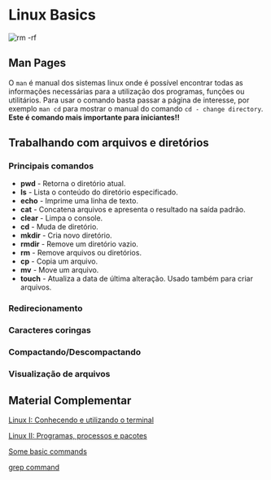 # Linux Basics

![rm -rf](https://media.giphy.com/media/HCkbgKLdLWq3OCV8YM/giphy.gif)

## Man Pages

O `man` é manual dos sistemas linux onde é possível encontrar todas as informações necessárias para a utilização dos programas, funções ou utilitários. Para usar o comando basta passar a página de interesse, por exemplo `man cd` para mostrar o manual do comando `cd - change directory`. **Este é comando mais importante para iniciantes!!**


## Trabalhando com arquivos e diretórios

### Principais comandos
* **pwd** - Retorna o diretório atual.
* **ls** - Lista o conteúdo do diretório especificado.
* **echo** - Imprime uma linha de texto.
* **cat** - Concatena arquivos e apresenta o resultado na saída padrão.
* **clear** - Limpa o console.
* **cd** - Muda de diretório.
* **mkdir** - Cria novo diretório.
* **rmdir** - Remove um diretório vazio.
* **rm** - Remove arquivos ou diretórios.
* **cp** - Copia um arquivo.
* **mv** - Move um arquivo.
* **touch** - Atualiza a data de última alteração. Usado também para criar arquivos. 

### Redirecionamento

### Caracteres coringas

### Compactando/Descompactando

### Visualização de arquivos


## Material Complementar

[Linux I: Conhecendo e utilizando o terminal](https://cursos.alura.com.br/course/linux-ubuntu)

[Linux II: Programas, processos e pacotes](https://cursos.alura.com.br/course/linux-ubuntu-processos)

[Some basic commands](https://maker.pro/linux/tutorial/basic-linux-commands-for-beginners)

[grep command](https://ostechnix.com/the-grep-command-tutorial-with-examples-for-beginners/)